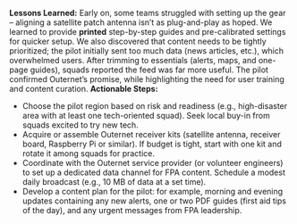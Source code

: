 **Lessons Learned:** Early on, some teams struggled with setting up the gear – aligning a satellite patch antenna isn’t as plug-and-play as hoped. We learned to provide **printed** step-by-step guides and pre-calibrated settings for quicker setup. We also discovered that content needs to be tightly prioritized; the pilot initially sent too much data (news articles, etc.), which overwhelmed users. After trimming to essentials (alerts, maps, and one-page guides), squads reported the feed was far more useful. The pilot confirmed Outernet’s promise, while highlighting the need for user training and content curation.
**Actionable Steps:**  
- Choose the pilot region based on risk and readiness (e.g., high-disaster area with at least one tech-oriented squad). Seek local buy-in from squads excited to try new tech.  
- Acquire or assemble Outernet receiver kits (satellite antenna, receiver board, Raspberry Pi or similar). If budget is tight, start with one kit and rotate it among squads for practice.  
- Coordinate with the Outernet service provider (or volunteer engineers) to set up a dedicated data channel for FPA content. Schedule a modest daily broadcast (e.g., 10 MB of data at a set time).  
- Develop a content plan for the pilot: for example, morning and evening updates containing any new alerts, one or two PDF guides (first aid tips of the day), and any urgent messages from FPA leadership.